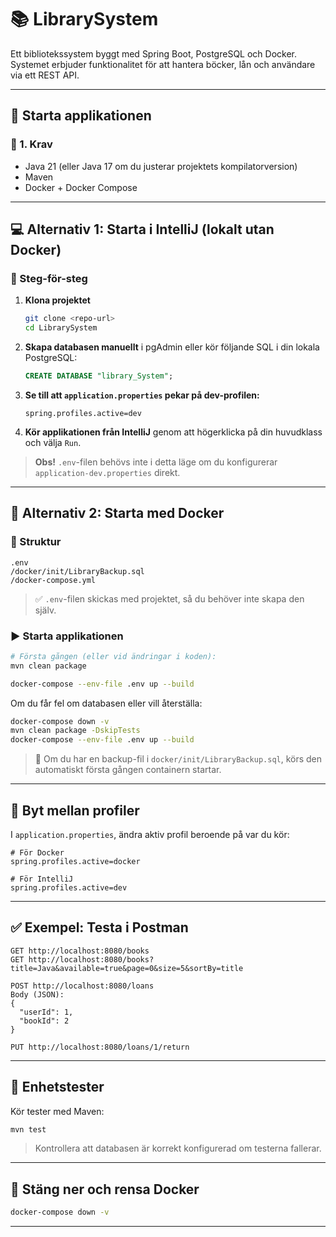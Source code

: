 # 📚 LibrarySystem

Ett bibliotekssystem byggt med Spring Boot, PostgreSQL och Docker. Systemet erbjuder funktionalitet för att hantera böcker, lån och användare via ett REST API.

---

## 🚀 Starta applikationen

### 🔧 1. Krav
- Java 21 (eller Java 17 om du justerar projektets kompilatorversion)
- Maven
- Docker + Docker Compose

---

## 💻 Alternativ 1: Starta i IntelliJ (lokalt utan Docker)

### 📄 Steg-för-steg

1. **Klona projektet**
   ```bash
   git clone <repo-url>
   cd LibrarySystem
   ```

2. **Skapa databasen manuellt** i pgAdmin eller kör följande SQL i din lokala PostgreSQL:
   ```sql
   CREATE DATABASE "library_System";
   ```

3. **Se till att `application.properties` pekar på dev-profilen:**
   ```properties
   spring.profiles.active=dev
   ```

4. **Kör applikationen från IntelliJ** genom att högerklicka på din huvudklass och välja `Run`.

> **Obs!** `.env`-filen behövs inte i detta läge om du konfigurerar `application-dev.properties` direkt.


---

## 🐳 Alternativ 2: Starta med Docker

### 📁 Struktur
```text
.env
/docker/init/LibraryBackup.sql
/docker-compose.yml
```

> ✅ `.env`-filen skickas med projektet, så du behöver inte skapa den själv.

### ▶️ Starta applikationen
```bash
# Första gången (eller vid ändringar i koden):
mvn clean package

docker-compose --env-file .env up --build
```

Om du får fel om databasen eller vill återställa:
```bash
docker-compose down -v
mvn clean package -DskipTests
docker-compose --env-file .env up --build
```

> 📌 Om du har en backup-fil i `docker/init/LibraryBackup.sql`, körs den automatiskt första gången containern startar.

---

## 🔄 Byt mellan profiler

I `application.properties`, ändra aktiv profil beroende på var du kör:
```properties
# För Docker
spring.profiles.active=docker

# För IntelliJ
spring.profiles.active=dev
```

---

## ✅ Exempel: Testa i Postman

```http
GET http://localhost:8080/books
GET http://localhost:8080/books?title=Java&available=true&page=0&size=5&sortBy=title

POST http://localhost:8080/loans
Body (JSON):
{
  "userId": 1,
  "bookId": 2
}

PUT http://localhost:8080/loans/1/return
```

---

## 🧪 Enhetstester
Kör tester med Maven:
```bash
mvn test
```
> Kontrollera att databasen är korrekt konfigurerad om testerna fallerar.

---

## 📄 Stäng ner och rensa Docker
```bash
docker-compose down -v
```

---


